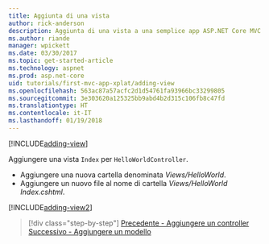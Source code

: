 ```yaml
---
title: Aggiunta di una vista
author: rick-anderson
description: Aggiunta di una vista a una semplice app ASP.NET Core MVC
ms.author: riande
manager: wpickett
ms.date: 03/30/2017
ms.topic: get-started-article
ms.technology: aspnet
ms.prod: asp.net-core
uid: tutorials/first-mvc-app-xplat/adding-view
ms.openlocfilehash: 563ac87a57acfc2d1d54761fa93966bc33299805
ms.sourcegitcommit: 3e303620a125325bb9abd4b2d315c106fb8c47fd
ms.translationtype: HT
ms.contentlocale: it-IT
ms.lasthandoff: 01/19/2018
---
```

[!INCLUDE[adding-view](../../includes/mvc-intro/adding_view1.md)]

Aggiungere una vista `Index` per `HelloWorldController`.

* Aggiungere una nuova cartella denominata *Views/HelloWorld*.
* Aggiungere un nuovo file al nome di cartella *Views/HelloWorld* *Index.cshtml*.

[!INCLUDE[adding-view2](../../includes/mvc-intro/adding_view2.md)]

>[!div class="step-by-step"]
[Precedente - Aggiungere un controller](adding-controller.md)
[Successivo - Aggiungere un modello](adding-model.md)

